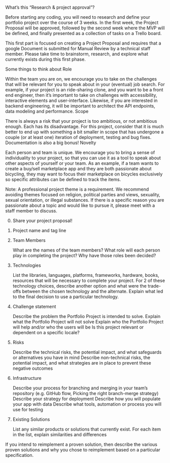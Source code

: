 What’s this “Research & project approval”?

Before starting any coding, you will need to research and define your portfolio project over the course of 3 weeks. In the first week, the Project Proposal will be approved, followed by the second week where the MVP will be defined, and finally presented as a collection of tasks on a Trello board.

This first part is focused on creating a Project Proposal and requires that a google Document is submitted for Manual Review by a technical staff member. Please take time to brainstorm, research, and explore what currently exists during this first phase.

Some things to think about
Role

Within the team you are on, we encourage you to take on the challenges that will be relevant for you to speak about in your (eventual) job search. For example, if your project is an ride-sharing clone, and you want to be a front end engineer, then it’s important to take on challenges with accessibility, interactive elements and user-interface. Likewise, if you are interested in backend engineering, it will be important to architect the API endpoints, data modeling and performance.
Scope

There is always a risk that your project is too ambitious, or not ambitious enough. Each has its disadvantage. For this project, consider that it is much better to end up with something a bit smaller in scope that has undergone a couple (or at least one) iteration of deployment, testing and bug fixes. Documentation is also a big bonus!
Novelty

Each person and team is unique. We encourage you to bring a sense of individuality to your project, so that you can use it as a tool to speak about other aspects of yourself or your team. As an example, if a team wants to create a buy/sell marketplace app and they are both passionate about bicycling, they may want to focus their marketplace on bicycles exclusively so specific attributes can be defined to track the items.

Note: A professional project theme is a requirement. We recommend avoiding themes focused on religion, political parties and views, sexuality, sexual orientation, or illegal substances. If there is a specific reason you are passionate about a topic and would like to pursue it, please meet with a staff member to discuss.

0. Share your project proposal!
1. Project name and tag line
2. Team Members
   
    What are the names of the team members?
    What role will each person play in completing the project?
    Why have those roles been decided?
    
3. Technologies 
   
    List the libraries, languages, platforms, frameworks, hardware, books, resources that will be necessary to complete your project.
    For 2 of these technology choices, describe another option and what were the trade-offs between the chosen technology and the alternate. Explain what led to the final decision to use a particular technology.

4. Challenge statement 
   
    Describe the problem the Portfolio Project is intended to solve.
    Explain what the Portfolio Project will not solve
    Explain who the Portfolio Project will help and/or who the users will be
    Is this project relevant or dependent on a specific locale?
5. Risks

    Describe the technical risks, the potential impact, and what safeguards or alternatives you have in mind
    Describe non-technical risks, the potential impact, and what strategies are in place to prevent these negative outcomes
    
6. Infrastructure

    Describe your process for branching and merging in your team’s repository (e.g. GitHub flow, Picking the right branch-merge strategy)
    Describe your strategy for deployment
    Describe how you will populate your app with data
    Describe what tools, automation or process you will use for testing
7. Existing Solutions

    List any similar products or solutions that currently exist.
    For each item in the list, explain similarities and differences

If you intend to reimplement a proven solution, then describe the various proven solutions and why you chose to reimplement based on a particular specification. 